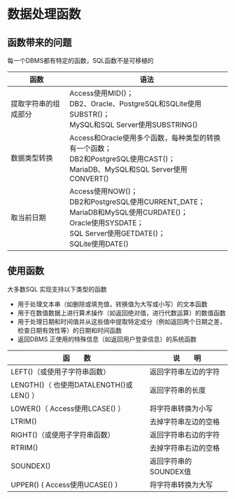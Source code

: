 # 数据处理函数

## 函数带来的问题

每一个DBMS都有特定的函数，SQL函数不是可移植的

| 函数                 | 语法                                                                                                                                                       |
|----------------------|------------------------------------------------------------------------------------------------------------------------------------------------------------|
| 提取字符串的组成部分 | Access使用MID()；<br>DB2、Oracle、PostgreSQL和SQLite使用SUBSTR()；<br>MySQL和SQL Server使用SUBSTRING()                                                         |
| 数据类型转换         | Access和Oracle使用多个函数，每种类型的转换有一个函数；<br>DB2和PostgreSQL使用CAST()；<br>MariaDB、MySQL和SQL Server使用CONVERT()                               |
| 取当前日期           | Access使用NOW()；<br>DB2和PostgreSQL使用CURRENT_DATE；<br>MariaDB和MySQL使用CURDATE()；<br>Oracle使用SYSDATE；<br>SQL Server使用GETDATE()；<br>SQLite使用DATE() |

## 使用函数

大多数SQL 实现支持以下类型的函数
- 用于处理文本串（如删除或填充值，转换值为大写或小写）的文本函数
- 用于在数值数据上进行算术操作（如返回绝对值，进行代数运算）的数值函数
- 用于处理日期和时间值并从这些值中提取特定成分（例如返回两个日期之差，检查日期有效性等）的日期和时间函数
- 返回DBMS 正使用的特殊信息（如返回用户登录信息）的系统函数


| 函　　数                                | 说　　明                |
|---------------------------------------|-----------------------|
| LEFT()（或使用子字符串函数）            | 返回字符串左边的字符  |
| LENGTH()（ 也使用DATALENGTH()或LEN() ） | 返回字符串的长度      |
| LOWER()（ Access使用LCASE() ）          | 将字符串转换为小写    |
| LTRIM()                               | 去掉字符串左边的空格  |
| RIGHT()（或使用子字符串函数）           | 返回字符串右边的字符  |
| RTRIM()                               | 去掉字符串右边的空格  |
| SOUNDEX()                             | 返回字符串的SOUNDEX值 |
| UPPER() ( Access使用UCASE() )         | 将字符串转换为大写    |
